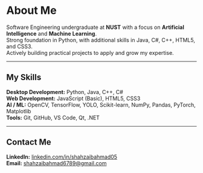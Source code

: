 # About Me

Software Engineering undergraduate at **NUST** with a focus on **Artificial Intelligence** and **Machine Learning**.  
Strong foundation in Python, with additional skills in Java, C#, C++, HTML5, and CSS3.  
Actively building practical projects to apply and grow my expertise.

---

## My Skills

**Desktop Development:** Python, Java, C++, C#  
**Web Development:** JavaScript (Basic), HTML5, CSS3  
**AI / ML:** OpenCV, TensorFlow, YOLO, Scikit-learn, NumPy, Pandas, PyTorch, Matplotlib  
**Tools:** Git, GitHub, VS Code, Qt, .NET

---

## Contact Me

**LinkedIn:** [linkedin.com/in/shahzaibahmad05](https://www.linkedin.com/in/shahzaibahmad05)  
**Email:** shahzaibahmad6789@gmail.com
